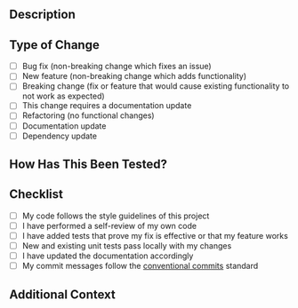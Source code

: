 ## Description

<!-- Please include a summary of the change and which issue is addressed. -->

## Type of Change

<!-- Please delete options that are not relevant and/or add your own. -->
- [ ] Bug fix (non-breaking change which fixes an issue)
- [ ] New feature (non-breaking change which adds functionality)
- [ ] Breaking change (fix or feature that would cause existing functionality to not work as expected)
- [ ] This change requires a documentation update
- [ ] Refactoring (no functional changes)
- [ ] Documentation update
- [ ] Dependency update

## How Has This Been Tested?

<!-- Please describe the tests that you ran to verify your changes. -->

## Checklist

- [ ] My code follows the style guidelines of this project
- [ ] I have performed a self-review of my own code
- [ ] I have added tests that prove my fix is effective or that my feature works
- [ ] New and existing unit tests pass locally with my changes
- [ ] I have updated the documentation accordingly
- [ ] My commit messages follow the [conventional commits](https://www.conventionalcommits.org/) standard

## Additional Context

<!-- Add any other context about the PR here. -->
